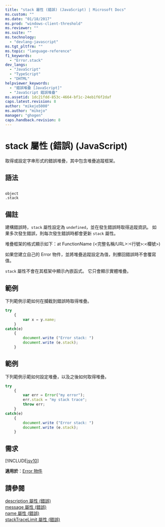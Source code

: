 ```yaml
---
title: "stack 屬性 (錯誤) (JavaScript) | Microsoft Docs"
ms.custom: ""
ms.date: "01/18/2017"
ms.prod: "windows-client-threshold"
ms.reviewer: ""
ms.suite: ""
ms.technology: 
  - "devlang-javascript"
ms.tgt_pltfrm: ""
ms.topic: "language-reference"
f1_keywords: 
  - "Error.stack"
dev_langs: 
  - "JavaScript"
  - "TypeScript"
  - "DHTML"
helpviewer_keywords: 
  - "錯誤堆疊 [JavaScript]"
  - "JavaScript 錯誤堆疊"
ms.assetid: 1dc21fdd-853c-4664-bf1c-24eb1f6f2daf
caps.latest.revision: 8
author: "mikejo5000"
ms.author: "mikejo"
manager: "ghogen"
caps.handback.revision: 8
---
```

# stack 屬性 (錯誤) (JavaScript)
取得或設定字串形式的錯誤堆疊，其中包含堆疊追蹤框架。  
  
## 語法  
  
```  
  
object  
.stack   
```  
  
## 備註  
 建構錯誤時，`stack` 屬性設定為 `undefined`，並在發生錯誤時取得追蹤資訊。  如果多次發生錯誤，則每次發生錯誤時都會更新 `stack` 屬性。  
  
 堆疊框架的格式顯示如下：at FunctionName \(\<完整名稱\/URL\>:\<行號\>:\<欄號\>\)  
  
 如果您建立自己的 Error 物件，並將堆疊追蹤設定為值，則擲回錯誤時不會覆寫值。  
  
 `stack` 屬性不會在其框架中顯示內嵌函式。  它只會顯示實體堆疊。  
  
## 範例  
 下列範例示範如何在攔截到錯誤時取得堆疊。  
  
```javascript  
try  
    {  
        var x = y.name;  
    }  
catch(e)  
    {  
        document.write ("Error stack: ")  
        document.write (e.stack);  
    }  
```  
  
## 範例  
 下列範例示範如何設定堆疊，以及之後如何取得堆疊。  
  
```javascript  
try  
    {  
        var err = Error("my error");  
        err.stack = "my stack trace";  
        throw err;  
    }  
catch(e)  
    {  
        document.write ("Error stack: ")  
        document.write (e.stack);  
    }  
```  
  
## 需求  
 [!INCLUDE[jsv10](../../javascript/reference/includes/jsv10-md.md)]  
  
 **適用於**：[Error 物件](../../javascript/reference/error-object-javascript.md)  
  
## 請參閱  
 [description 屬性 \(錯誤\)](../../javascript/reference/description-property-error-javascript.md)   
 [message 屬性 \(錯誤\)](../../javascript/reference/message-property-error-javascript.md)   
 [name 屬性 \(錯誤\)](../../javascript/reference/name-property-error-javascript.md)   
 [stackTraceLimit 屬性 \(錯誤\)](../../javascript/reference/stacktracelimit-property-error-javascript.md)